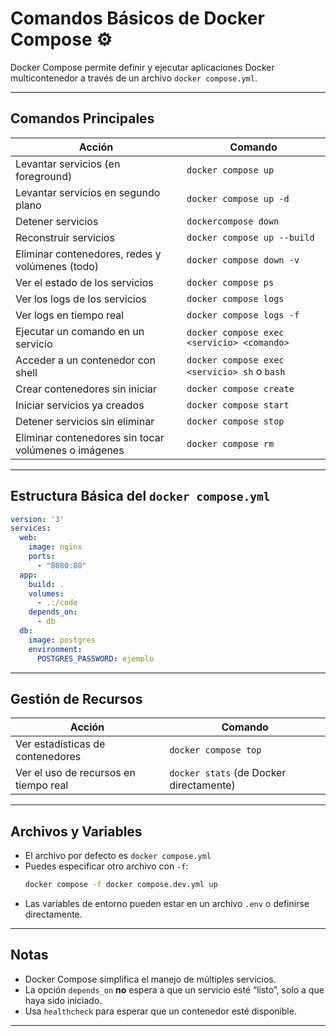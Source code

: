 # Comandos Básicos de Docker Compose ⚙️

Docker Compose permite definir y ejecutar aplicaciones Docker multicontenedor a través de un archivo `docker compose.yml`.

---

## Comandos Principales

| Acción | Comando |
|--------|---------|
| Levantar servicios (en foreground) | `docker compose up` |
| Levantar servicios en segundo plano | `docker compose up -d` |
| Detener servicios | `dockercompose down` |
| Reconstruir servicios | `docker compose up --build` |
| Eliminar contenedores, redes y volúmenes (todo) | `docker compose down -v` |
| Ver el estado de los servicios | `docker compose ps` |
| Ver los logs de los servicios | `docker compose logs` |
| Ver logs en tiempo real | `docker compose logs -f` |
| Ejecutar un comando en un servicio | `docker compose exec <servicio> <comando>` |
| Acceder a un contenedor con shell | `docker compose exec <servicio> sh` o `bash` |
| Crear contenedores sin iniciar | `docker compose create` |
| Iniciar servicios ya creados | `docker compose start` |
| Detener servicios sin eliminar | `docker compose stop` |
| Eliminar contenedores sin tocar volúmenes o imágenes | `docker compose rm` |

---

## Estructura Básica del `docker compose.yml`

```yaml
version: '3'
services:
  web:
    image: nginx
    ports:
      - "8080:80"
  app:
    build: .
    volumes:
      - .:/code
    depends_on:
      - db
  db:
    image: postgres
    environment:
      POSTGRES_PASSWORD: ejemplo
```

---

## Gestión de Recursos

| Acción | Comando |
|--------|---------|
| Ver estadísticas de contenedores | `docker compose top` |
| Ver el uso de recursos en tiempo real | `docker stats` (de Docker directamente) |

---

## Archivos y Variables

- El archivo por defecto es `docker compose.yml`
- Puedes especificar otro archivo con `-f`:
  ```bash
  docker compose -f docker compose.dev.yml up
  ```
- Las variables de entorno pueden estar en un archivo `.env` o definirse directamente.

---

## Notas

- Docker Compose simplifica el manejo de múltiples servicios.
- La opción `depends_on` **no** espera a que un servicio esté “listo”, solo a que haya sido iniciado.
- Usa `healthcheck` para esperar que un contenedor esté disponible.

---

